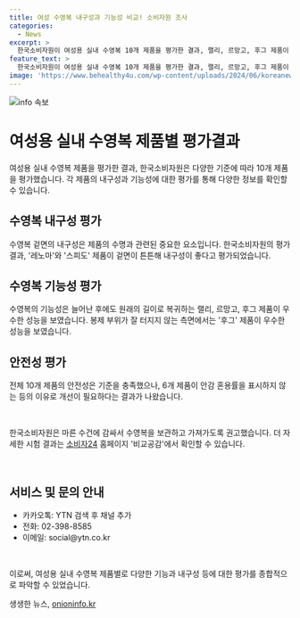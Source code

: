 ```yaml
---
title: 여성 수영복 내구성과 기능성 비교! 소비자원 조사
categories:
  - News
excerpt: >
  한국소비자원이 여성용 실내 수영복 10개 제품을 평가한 결과, 랠리, 르망고, 후그 제품이 늘었다 줄었다 하는 기능성에서 우수하며, 레노마, 스피도는 겉면 튼튼함으로 내구성이 좋았다. 후그 제품은 봉제 부위가 잘 터지지 않는 것으로 나타났다. 안전성은 모두 충족했지만, 안감 혼용률을 표시하지 않는 제품들이 존재해 개선이 필요하다는 소비자원의 지적이 있었다. 수영복을 젖은 상태로 비닐봉지에 넣으면 색이 변할 수 있어 마른 수건에 감싸 가져가도록 당부했다. 자세한 결과는 소비자24(www.consumer.go.kr) 홈페이지 비교공감에서 확인할 수 있다.
feature_text: >
  한국소비자원이 여성용 실내 수영복 10개 제품을 평가한 결과, 랠리, 르망고, 후그 제품이 늘었다 줄었다 하는 기능성에서 우수하며, 레노마, 스피도는 겉면 튼튼함으로 내구성이 좋았다. 후그 제품은 봉제 부위가 잘 터지지 않는 것으로 나타났다. 안전성은 모두 충족했지만, 안감 혼용률을 표시하지 않는 제품들이 존재해 개선이 필요하다는 소비자원의 지적이 있었다. 수영복을 젖은 상태로 비닐봉지에 넣으면 색이 변할 수 있어 마른 수건에 감싸 가져가도록 당부했다. 자세한 결과는 소비자24(www.consumer.go.kr) 홈페이지 비교공감에서 확인할 수 있다.
image: 'https://www.behealthy4u.com/wp-content/uploads/2024/06/koreanews.jpg'
---
```


<p><img src="https://www.behealthy4u.com/wp-content/uploads/2024/06/koreanews.jpg" alt="info 속보" /></p>

<h1>여성용 실내 수영복 제품별 평가결과</h1>

<p data-ke-size="size16"></p>

<p>여성용 실내 수영복 제품을 평가한 결과, 한국소비자원은 다양한 기준에 따라 10개 제품을 평가했습니다. 각 제품의 내구성과 기능성에 대한 평가를 통해 다양한 정보를 확인할 수 있습니다.</p>

<h2 data-ke-size="size26">수영복 내구성 평가</h2>

<p data-ke-size="size16"></p>

<p>수영복 겉면의 내구성은 제품의 수명과 관련된 중요한 요소입니다. 한국소비자원의 평가 결과, '레노마'와 '스피도' 제품이 겉면이 튼튼해 내구성이 좋다고 평가되었습니다.</p>

<h2 data-ke-size="size26">수영복 기능성 평가</h2>

<p data-ke-size="size16"></p>

<p>수영복의 기능성은 늘어난 후에도 원래의 길이로 복귀하는 랠리, 르망고, 후그 제품이 우수한 성능을 보였습니다. 봉제 부위가 잘 터지지 않는 측면에서는 '후그' 제품이 우수한 성능을 보였습니다.</p>

<h2 data-ke-size="size26">안전성 평가</h2>

<p data-ke-size="size16"></p>

<p>전체 10개 제품의 안전성은 기준을 충족했으나, 6개 제품이 안감 혼용률을 표시하지 않는 등의 이유로 개선이 필요하다는 결과가 나왔습니다.</p>

<p data-ke-size="size16">&nbsp;</p>

<p>한국소비자원은 마른 수건에 감싸서 수영복을 보관하고 가져가도록 권고했습니다. 더 자세한 시험 결과는 <a href="www.consumer.go.kr">소비자24</a> 홈페이지 '비교공감'에서 확인할 수 있습니다.</p>

<p data-ke-size="size16">&nbsp;</p>

<h2 data-ke-size="size26">서비스 및 문의 안내</h2>

<ul>
    <li>카카오톡: YTN 검색 후 채널 추가</li>
    <li>전화: 02-398-8585</li>
    <li>이메일: social@ytn.co.kr</li>
</ul>

<p data-ke-size="size16">&nbsp;</p>

<p>이로써, 여성용 실내 수영복 제품별로 다양한 기능과 내구성 등에 대한 평가를 종합적으로 파악할 수 있었습니다.</p>
생생한 뉴스, <a href="https://onioninfo.kr" rel="dofollow">onioninfo.kr</a>


